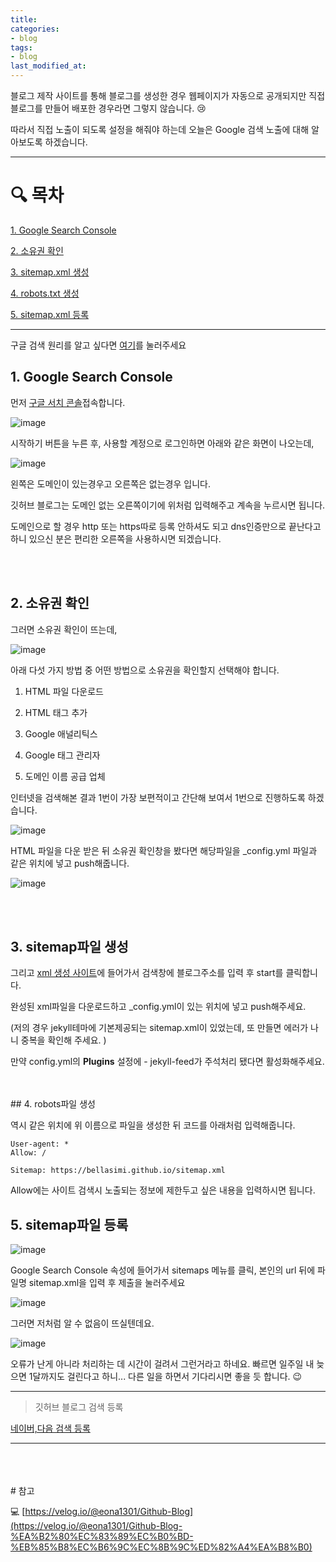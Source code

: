 ```yaml
---
title: 
categories:
- blog
tags:
- blog
last_modified_at:
---
```

블로그 제작 사이트를 통해 블로그를 생성한 경우 웹페이지가 자동으로 공개되지만 직접 블로그를 만들어 배포한 경우라면 그렇지 않습니다.
😢 

따라서 직접 노출이 되도록 설정을 해줘야 하는데 오늘은 Google 검색 노출에 대해 알아보도록 하겠습니다.


---
# 🔍 목차

[1. Google Search Console](#1-google-search-console)

[2. 소유권 확인](#2-소유권-확인)

[3. sitemap.xml 생성](#3-sitemap파일-생성)

[4. robots.txt 생성](#4-robots파일-생성)

[5. sitemap.xml 등록](#5-sitemap파일-등록)

---

구글 검색 원리를 알고 싶다면 [여기](https://www.google.com/intl/ko/search/howsearchworks/)를 눌러주세요


## 1. Google Search Console

먼저 [구글 서치 콘솔](https://search.google.com/search-console/about)접속합니다.

![image](https://user-images.githubusercontent.com/79133602/140523027-9313c896-77c7-4b45-99b5-eabe1b36f7f0.png)

시작하기 버튼을 누른 후, 사용할 계정으로 로그인하면 아래와 같은 화면이 나오는데,

![image](https://user-images.githubusercontent.com/79133602/140523497-ab22c9a7-c8dd-4d0d-80cf-2bd83859ac2d.png)

왼쪽은 도메인이 있는경우고 오른쪽은 없는경우 입니다.

깃허브 블로그는 도메인 없는 오른쪽이기에 위처럼 입력해주고 계속을 누르시면 됩니다.

도메인으로 할 경우 http 또는 https따로 등록 안하셔도 되고 dns인증만으로 끝난다고 하니 있으신 분은 편리한 오른쪽을 사용하시면
되겠습니다.

<br/>
<br/>

## 2. 소유권 확인


그러면 소유권 확인이 뜨는데,

![image](https://user-images.githubusercontent.com/79133602/140524257-145fc316-a052-4460-8961-ac6af4d5dadb.png)

아래 다섯 가지 방법 중 어떤 방법으로 소유권을 확인할지 선택해야 합니다.

1. HTML 파일 다운로드

2. HTML 태그 추가

3. Google 애널리틱스

4. Google 태그 관리자

5. 도메인 이름 공급 업체

인터넷을 검색해본 결과 1번이 가장 보편적이고 간단해 보여서 1번으로 진행하도록 하겠습니다. 

![image](https://user-images.githubusercontent.com/79133602/140528551-7a8e9962-fded-477a-8869-58f0e1c62f46.png)

HTML 파일을 다운 받은 뒤 소유권 확인창을 봤다면 해당파일을 _config.yml 파일과 같은 위치에 넣고 push해줍니다.

![image](https://user-images.githubusercontent.com/79133602/140525266-88091b5a-fb7a-4964-8ab5-c84d384dbdd5.png)

<br/>
<br/>

## 3. sitemap파일 생성



그리고 [xml 생성 사이트](https://www.xml-sitemaps.com/)에 들어가서 검색창에 블로그주소를 입력 후 start를 클릭합니다. 

완성된 xml파일을 다운로드하고 _config.yml이 있는 위치에 넣고 push해주세요.

(저의 경우 jekyll테마에 기본제공되는 sitemap.xml이 있었는데,
또 만들면 에러가 나니 중복을 확인해 주세요. )

만약 config.yml의 **Plugins** 설정에 - jekyll-feed가 주석처리 됐다면 활성화해주세요.


<br/>
<br/>
## 4. robots파일 생성

역시 같은 위치에 위 이름으로 파일을 생성한 뒤 코드를 아래처럼 입력해줍니다.

```
User-agent: *
Allow: /

Sitemap: https://bellasimi.github.io/sitemap.xml
```

Allow에는 사이트 검색시 노출되는 정보에 제한두고 싶은 내용을 입력하시면 됩니다. 


## 5. sitemap파일 등록

![image](https://user-images.githubusercontent.com/79133602/140528952-9367ff7e-bd3a-4bf5-89c8-f2f2383894cb.png)

Google Search Console 속성에 들어가서 sitemaps 메뉴를 클릭, 본인의 url 뒤에 파일명 sitemap.xml을 입력 후 제출을 눌러주세요

![image](https://user-images.githubusercontent.com/79133602/140529490-d807968a-8a54-4ce8-946f-5cc33b3473e3.png)


그러면 저처럼 알 수 없음이 뜨실텐데요. 

![image](https://user-images.githubusercontent.com/79133602/140529708-98286a31-847c-45d9-a62e-f8c7ed9dc3e2.png)

오류가 난게 아니라 처리하는 데 시간이 걸려서 그런거라고 하네요.
빠르면 일주일 내 늦으면 1달까지도 걸린다고 하니... 다른 일을 하면서 기다리시면 좋을 듯 합니다.  😉 


---

> 깃허브 블로그 검색 등록

[네이버,다음 검색 등록](https://bellasimi.github.io/%EB%84%A4%EC%9D%B4%EB%B2%84,%EB%8B%A4%EC%9D%8C-%EA%B2%80%EC%83%89-%EB%93%B1%EB%A1%9D/)

---


<br/>
<br/>
<br/>
# 참고


💻 [https://velog.io/@eona1301/Github-Blog](https://velog.io/@eona1301/Github-Blog-%EA%B2%80%EC%83%89%EC%B0%BD-%EB%85%B8%EC%B6%9C%EC%8B%9C%ED%82%A4%EA%B8%B0)




